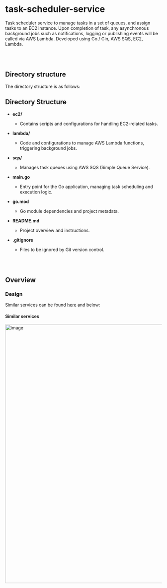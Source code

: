 # task-scheduler-service

Task scheduler service to manage tasks in a set of queues, and assign tasks to an EC2 instance. Upon completion of task, any asynchronous background jobs such as notifications, logging or publishing events will be called via AWS Lambda. Developed using Go / Gin, AWS SQS, EC2, Lambda.

<br/>
<br/>

## Directory structure

The directory structure is as follows:

## Directory Structure

- **ec2/**  
  - Contains scripts and configurations for handling EC2-related tasks.
  
- **lambda/**  
  - Code and configurations to manage AWS Lambda functions, triggering background jobs.

- **sqs/**  
  - Manages task queues using AWS SQS (Simple Queue Service).

- **main.go**  
  - Entry point for the Go application, managing task scheduling and execution logic.

- **go.mod**  
  - Go module dependencies and project metadata.

- **README.md**  
  - Project overview and instructions.

- **.gitignore**  
  - Files to be ignored by Git version control.

<br/>
<br/>

## Overview

### Design

Similar services can be found <a href="https://whimsical.com/web-microservices-6uqvwWZtcBFsNJB2hepGy1">here</a> and below:

#### Similar services

<img width="834" alt="image" src="https://github.com/user-attachments/assets/b54088e7-870c-46dd-9cf6-2e5ec27d9d5c">

